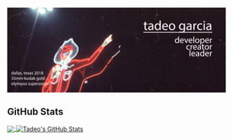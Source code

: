 [![Tadeo Garcia](https://github.com/tadeo-garcia/tadeo-garcia/blob/main/images/banner_tex.jpg)](https://tadeogarcia.me)


## GitHub Stats
<a href="https://github.com/tadeo-garcia/tadeo-garcia">
  <img align="center" src="https://github-readme-stats.vercel.app/api/top-langs/?username=tadeo-garcia&hide=java,html&title_color=ffffff&text_color=c9cacc&icon_color=ffffff&theme=monokai" />
</a>
<a href="https://github.com/tadeo-garcia/tadeo-garcia">
  <img align="center" src="https://github-readme-stats.vercel.app/api?username=tadeo-garcia&show_icons=true&line_height=27&count_private=true&hide_title=false&title_color=ffffff&text_color=c9cacc&icon_color=ffffff&theme=monokai" alt="Tadeo's GitHub Stats" />
</a>

